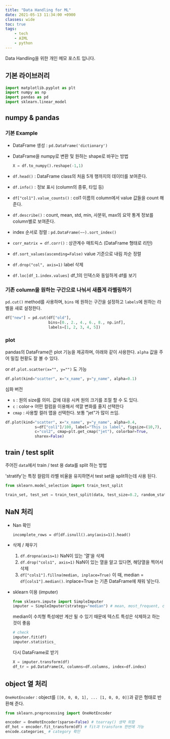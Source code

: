 ```yaml
---
title: "Data Handling for ML"
date: 2021-05-13 11:34:00 +0900
classes: wide
toc: true
tags:
    - tech
    - AIML
    - python
---
```


Data Handling을 위한 개인 메모 포스트 입니다.

## 기본 라이브러리

```python
import matplotlib.pyplot as plt
import numpy as np
import pandas as pd
import sklearn.linear_model
```

## numpy & pandas

### 기본 Example

- DataFrame 생성 : `pd.DataFrame('dictionary')`
- DataFrame을 numpy로 변환 및 원하는 shape로 바꾸는 방법

    ```python
    X = df.to_numpy().reshape(-1,1)
    ```
- `df.head()` : DataFrame class의 처음 5개 행까지의 데이터를 보여준다.
- `df.info()` : 정보 표시 (column의 종류, 타입 등)
- `df["col1"].value_counts()` : col1 이름의 column에서 value 값들을 count 해준다.
- `df.describe()` : count, mean, std, min, 사분위, max의 요약 통계 정보를 column별로 보여준다.
- index 순서로 정렬 : `pd.DataFrame(~~).sort_index()`
- `corr_matrix = df.corr()` : 상관계수 매트릭스 (DataFrame 형태로 리턴)
- `df.sort_values(ascending=False)` value 기준으로 내림 차순 정렬
- `df.drop("col", axis=1)` label 삭제
- `df.loc[df_1.index.values]` df_1의 인덱스와 동일하게 df를 보기 

### 기존 column을 원하는 구간으로 나눠서 새롭게 라벨링하기

`pd.cut()` method를 사용하며, `bins` 에 원하는 구간을 설정하고 `labels`에 원하는 라벨을 새로 설정한다.

```python
df["new"] = pd.cut(df["old"],
                   bins=[0., 2., 4., 6., 8., np.inf],
                   labels=[1, 2, 3, 4, 5])
```

### plot

pandas의 DataFrame은 plot 기능을 제공하며, 아래와 같이 사용한다. `alpha` 값을 주어 밀집 현황도 잘 볼 수 있다.

or `df.plot.scatter(x="", y="")` 도 가능

```python
df.plot(kind="scatter", x="x_name", y="y_name", alpha=0.1)
```

심화 버전

- `s` : 원의 size를 의미. 값에 대응 시켜 원의 크기를 조절 할 수 도 있다.
- `c` : color-> 어떤 컬럼을 이용해서 색깔 변화를 줄지 선택한다
- `cmap` : 사용할 컬러 맵을 선택한다. 보통 "jet"가 많이 쓰임.

```python
df.plot(kind="scatter", x="x_name", y="y_name", alpha=0.4,
             s=df["col1"]/100, label="This is label", figsize=(10,7),
             c="col2", cmap=plt.get_cmap("jet"), colorbar=True,
             sharex=False)
 ```

## train / test split

주어진 `data`에서 train / test 용 data를 split 하는 방법

'stratify'는 특정 컬럼의 라벨 비율을 유지하면서 test set을 split하는데 사용 된다.

```python
from sklearn.model_selection import train_test_split

train_set, test_set = train_test_split(data, test_size=0.2, random_state=42, stratify=df["target"])
```

## NaN 처리

- Nan 확인

    `incomplete_rows = df[df.isnull().any(axis=1)].head()`

- 삭제 / 채우기
    1. `df.dropna(axis=1)` NaN이 있는 '열'을 삭제
    2. `df.drop("cols1", axis=1)` NaN이 있는 열을 알고 있다면, 해당열을 찍어서 삭제
    3. `df["cols1"].fillna(median, inplace=True)` 이 때, median = `df[cols1"].median()`. inplace=True 는 기존 DataFrame에 채워 넣는다.

- sklearn 이용 (imputer)

    ```python
    from sklearn.impute import SimpleImputer
    imputer = SimpleImputer(strategy="median") # mean, most_frequent, constant(fill_value)...
    ```
    median이 수치형 특성에만 계산 될 수 있기 때문에 텍스트 특성은 삭제하고 하는 것이 좋음
    
    ```python
    # check
    imputer.fit(df)
    imputer.statistics_
    ```
    
    다시 DataFrame로 받기
    
    ```python
    X = imputer.transform(df)
    df_tr = pd.DataFrame(X, columns=df.columns, index=df.index)
    ```
    
## object 열 처리

`OneHotEncoder` : object를 `[[0, 0, 0, 1], ... [1, 0, 0, 0]]`과 같은 형태로 반환해 준다.

```python
from sklearn.preprocessing import OneHotEncoder

encoder = OneHotEncoder(sparse=False) # toarray() 생략 위함
df_hot = encoder.fit_transform(df) # fit과 transform 한번에 가능
encode.categories_ # category 확인
```


